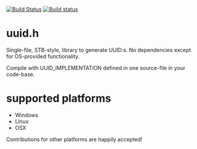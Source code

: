 [![Build Status](https://travis-ci.org/wc-duck/uuid_h.svg?branch=master)](https://travis-ci.org/wc-duck/uuid_h)
[![Build status](https://ci.appveyor.com/api/projects/status/gu9luwtutq3lkkob?svg=true)](https://ci.appveyor.com/project/wc-duck/uuid_h)

# uuid.h
Single-file, STB-style, library to generate UUID:s. No dependencies
except for OS-provided functionality.

Compile with UUID_IMPLEMENTATION defined in one source-file in your code-base.

# supported platforms
* Windows
* Linux
* OSX

Contributions for other platforms are happily accepted!
